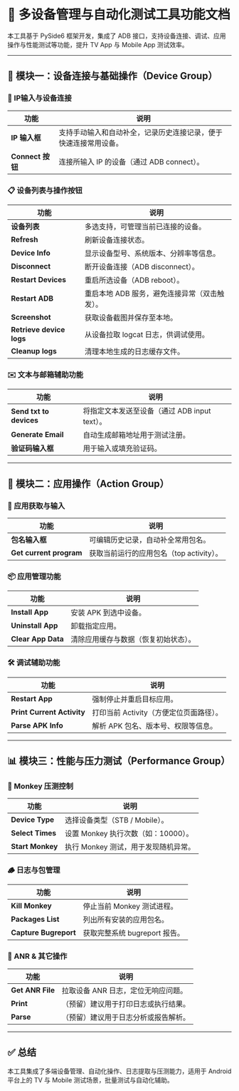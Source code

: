 
# 📱 多设备管理与自动化测试工具功能文档

本工具基于 PySide6 框架开发，集成了 ADB 接口，支持设备连接、调试、应用操作与性能测试等功能，提升 TV App 与 Mobile App 测试效率。

---

## 🧩 模块一：设备连接与基础操作（Device Group）

### 🔌 IP输入与设备连接
| 功能 | 说明 |
|------|------|
| **IP 输入框** | 支持手动输入和自动补全，记录历史连接记录，便于快速连接常用设备。 |
| **Connect 按钮** | 连接所输入 IP 的设备（通过 ADB connect）。 |

### 📋 设备列表与操作按钮
| 功能 | 说明 |
|------|------|
| **设备列表** | 多选支持，可管理当前已连接的设备。 |
| **Refresh** | 刷新设备连接状态。 |
| **Device Info** | 显示设备型号、系统版本、分辨率等信息。 |
| **Disconnect** | 断开设备连接（ADB disconnect）。 |
| **Restart Devices** | 重启所选设备（ADB reboot）。 |
| **Restart ADB** | 重启本地 ADB 服务，避免连接异常（双击触发）。 |
| **Screenshot** | 获取设备截图并保存至本地。 |
| **Retrieve device logs** | 从设备拉取 logcat 日志，供调试使用。 |
| **Cleanup logs** | 清理本地生成的日志缓存文件。 |

### ✉️ 文本与邮箱辅助功能
| 功能 | 说明 |
|------|------|
| **Send txt to devices** | 将指定文本发送至设备（通过 ADB input text）。 |
| **Generate Email** | 自动生成邮箱地址用于测试注册。 |
| **验证码输入框** | 用于输入或填充验证码。 |

---

## 🔧 模块二：应用操作（Action Group）

### 🧭 应用获取与输入
| 功能 | 说明 |
|------|------|
| **包名输入框** | 可编辑历史记录，自动补全常用包名。 |
| **Get current program** | 获取当前运行的应用包名（top activity）。 |

### 📦 应用管理功能
| 功能 | 说明 |
|------|------|
| **Install App** | 安装 APK 到选中设备。 |
| **Uninstall App** | 卸载指定应用。 |
| **Clear App Data** | 清除应用缓存与数据（恢复初始状态）。 |

### 🛠 调试辅助功能
| 功能 | 说明 |
|------|------|
| **Restart App** | 强制停止并重启目标应用。 |
| **Print Current Activity** | 打印当前 Activity（方便定位页面路径）。 |
| **Parse APK Info** | 解析 APK 包名、版本号、权限等信息。 |

---

## 📊 模块三：性能与压力测试（Performance Group）

### 🐒 Monkey 压测控制
| 功能 | 说明 |
|------|------|
| **Device Type** | 选择设备类型（STB / Mobile）。 |
| **Select Times** | 设置 Monkey 执行次数（如：10000）。 |
| **Start Monkey** | 执行 Monkey 测试，用于发现随机异常。 |

### 🪵 日志与包管理
| 功能 | 说明 |
|------|------|
| **Kill Monkey** | 停止当前 Monkey 测试进程。 |
| **Packages List** | 列出所有安装的应用包名。 |
| **Capture Bugreport** | 获取完整系统 bugreport 报告。 |

### 🧠 ANR & 其它操作
| 功能 | 说明 |
|------|------|
| **Get ANR File** | 拉取设备 ANR 日志，定位无响应问题。 |
| **Print** | （预留）建议用于打印日志或执行结果。 |
| **Parse** | （预留）建议用于日志分析或报告解析。 |

---

## ✅ 总结

本工具集成了多端设备管理、自动化操作、日志提取与压测能力，适用于 Android 平台上的 TV 与 Mobile 测试场景，批量测试与自动化辅助。
